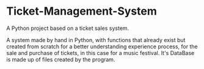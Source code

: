 # Ticket-Management-System
A Python project based on a ticket sales system.

A system made by hand in Python, with functions that already exist but
created from scratch for a better understanding experience process, for the sale and purchase of tickets,
in this case for a music festival.
It's DataBase is made up of files created by the program.
